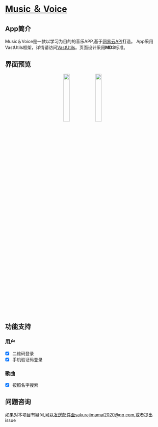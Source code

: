 # [Music ＆ Voice](https://github.com/SakurajimaMaii/Music-Voice)

## App简介

Music＆Voice是一款以学习为目的的音乐APP,基于[网易云API](https://github.com/Binaryify/NeteaseCloudMusicApi)打造。
App采用VastUtils框架，详情请访问[VastUtils](https://github.com/SakurajimaMaii/VastUtils)。页面设计采用**MD3**标准。

## 界面预览

<div align="center">
<img src="https://github.com/SakurajimaMaii/Music-Voice/blob/master/mdResource/preview_2.jpg" width="20%"/>
<img src="https://github.com/SakurajimaMaii/Music-Voice/blob/master/mdResource/preview_1.jpg" width="20%"/>
</div>

## 功能支持

### 用户

- [x] 二维码登录
- [x] 手机验证码登录

### 歌曲

- [x] 按照名字搜索

## 问题咨询

如果对本项目有疑问,可以发送邮件至sakurajimamai2020@qq.com,或者提出issue
